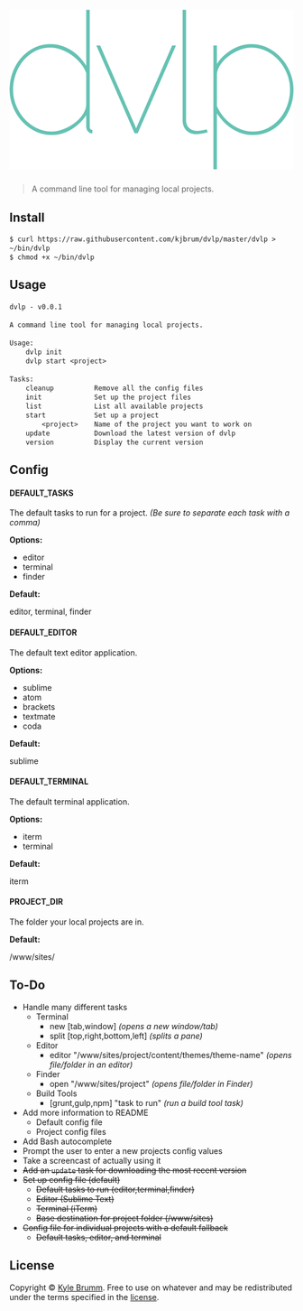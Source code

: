 # ![dvlp](media/logo.png)

> A command line tool for managing local projects.


## Install

```
$ curl https://raw.githubusercontent.com/kjbrum/dvlp/master/dvlp > ~/bin/dvlp
$ chmod +x ~/bin/dvlp
```


## Usage

```
dvlp - v0.0.1

A command line tool for managing local projects.

Usage:
    dvlp init
    dvlp start <project>

Tasks:
    cleanup          Remove all the config files
    init             Set up the project files
    list             List all available projects
    start            Set up a project
        <project>    Name of the project you want to work on
    update           Download the latest version of dvlp
    version          Display the current version
```


## Config

#### DEFAULT_TASKS

The default tasks to run for a project. _(Be sure to separate each task with a comma)_

__Options:__

- editor
- terminal
- finder

__Default:__

editor, terminal, finder

#### DEFAULT_EDITOR

The default text editor application.

__Options:__

- sublime
- atom
- brackets
- textmate
- coda

__Default:__

sublime


#### DEFAULT_TERMINAL

The default terminal application.

__Options:__

- iterm
- terminal

__Default:__

iterm

#### PROJECT_DIR

The folder your local projects are in.

__Default:__

/www/sites/


## To-Do

- Handle many different tasks
    - Terminal
        - new [tab,window] _(opens a new window/tab)_
        - split [top,right,bottom,left] _(splits a pane)_
    - Editor
        - editor "/www/sites/project/content/themes/theme-name" _(opens file/folder in an editor)_
    - Finder
        - open "/www/sites/project" _(opens file/folder in Finder)_
    - Build Tools
        - [grunt,gulp,npm] "task to run" _(run a build tool task)_
- Add more information to README
    - Default config file
    - Project config files
- Add Bash autocomplete
- Prompt the user to enter a new projects config values
- Take a screencast of actually using it
- ~~Add an `update` task for downloading the most recent version~~
- ~~Set up config file (default)~~
    - ~~Default tasks to run (editor,terminal,finder)~~
    - ~~Editor (Sublime Text)~~
    - ~~Terminal (iTerm)~~
    - ~~Base destination for project folder (/www/sites)~~
- ~~Config file for individual projects with a default fallback~~
    - ~~Default tasks, editor, and terminal~~


## License

Copyright © [Kyle Brumm](http://kylebrumm.com). Free to use on whatever and may be redistributed under the terms specified in the [license](LICENSE.md).
